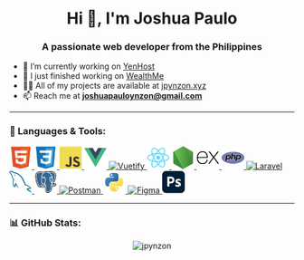 <h1 align="center">Hi 👋, I'm Joshua Paulo</h1>
<h3 align="center">A passionate web developer from the Philippines</h3>

- 🔭 I’m currently working on [YenHost](https://yenhost.com)  
- 🔭 I just finished working on [WealthMe](https://wealthme.site)  
- 👨‍💻 All of my projects are available at [jpynzon.xyz](https://jpynzon.xyz)  
- 📫 Reach me at **joshuapauloynzon@gmail.com**  

---

### 🚀 Languages & Tools:
<p align="left">
  <a href="https://www.w3.org/html/" target="_blank"> <img src="https://raw.githubusercontent.com/devicons/devicon/master/icons/html5/html5-original.svg" alt="HTML5" width="40" height="40"/> </a>
  <a href="https://www.w3schools.com/css/" target="_blank"> <img src="https://raw.githubusercontent.com/devicons/devicon/master/icons/css3/css3-original.svg" alt="CSS3" width="40" height="40"/> </a>
  <a href="https://developer.mozilla.org/en-US/docs/Web/JavaScript" target="_blank"> <img src="https://raw.githubusercontent.com/devicons/devicon/master/icons/javascript/javascript-original.svg" alt="JavaScript" width="40" height="40"/> </a>
  <a href="https://vuejs.org/" target="_blank"> <img src="https://raw.githubusercontent.com/devicons/devicon/master/icons/vuejs/vuejs-original.svg" alt="Vue.js" width="40" height="40"/> </a>
  <a href="https://vuetifyjs.com/en/" target="_blank"> <img src="https://bestofjs.org/logos/vuetify.svg" alt="Vuetify" width="40" height="40"/> </a>
  <a href="https://reactjs.org/" target="_blank"> <img src="https://raw.githubusercontent.com/devicons/devicon/master/icons/react/react-original.svg" alt="React" width="40" height="40"/> </a>
  <a href="https://nodejs.org" target="_blank"> <img src="https://raw.githubusercontent.com/devicons/devicon/master/icons/nodejs/nodejs-original.svg" alt="Node.js" width="40" height="40"/> </a>
  <a href="https://expressjs.com" target="_blank"> <img src="https://raw.githubusercontent.com/devicons/devicon/master/icons/express/express-original.svg" alt="Express.js" width="40" height="40"/> </a>
  <a href="https://www.php.net" target="_blank"> <img src="https://raw.githubusercontent.com/devicons/devicon/master/icons/php/php-original.svg" alt="PHP" width="40" height="40"/> </a>
  <a href="https://laravel.com/" target="_blank">
              <img src="https://cdn.jsdelivr.net/gh/devicons/devicon@latest/icons/laravel/laravel-original.svg"  alt="Laravel" width="40" height="40" />
  </a>
  <a href="https://www.mysql.com/" target="_blank"> <img src="https://raw.githubusercontent.com/devicons/devicon/master/icons/mysql/mysql-original.svg" alt="MySQL" width="40" height="40"/> </a>
  <a href="https://www.postgresql.org/" target="_blank"> <img src="https://raw.githubusercontent.com/devicons/devicon/master/icons/postgresql/postgresql-original.svg" alt="PostgreSQL" width="40" height="40"/> </a>
  <a href="https://postman.com" target="_blank"> <img src="https://www.vectorlogo.zone/logos/getpostman/getpostman-icon.svg" alt="Postman" width="40" height="40"/> </a>
  <a href="https://www.python.org" target="_blank"> <img src="https://raw.githubusercontent.com/devicons/devicon/master/icons/python/python-original.svg" alt="Python" width="40" height="40"/> </a>
  <a href="https://www.figma.com/" target="_blank"> <img src="https://www.vectorlogo.zone/logos/figma/figma-icon.svg" alt="Figma" width="40" height="40"/> </a>
  <a href="https://www.photoshop.com/en" target="_blank"> <img src="https://raw.githubusercontent.com/devicons/devicon/master/icons/photoshop/photoshop-plain.svg" alt="Photoshop" width="40" height="40"/> </a>
</p>

---

### 📊 GitHub Stats:
<p align="center">
  <img src="https://github-readme-stats.vercel.app/api/top-langs?username=jpynzon&show_icons=true&locale=en&layout=compact" alt="jpynzon" />
</p>
